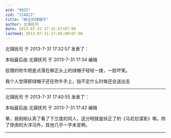 ```yaml
---
aid: "9025"
zid: "214822"
title: "柳正的绿帽子"
author: 北镇抚司
date: 2013-07-31 17:32:57+07:00
lastmod: 2013-07-31 17:40:00+07:00
---
```


北镇抚司 于 2013-7-31 17:32:57 发表了：

本帖最后由 北镇抚司 于 2013-7-31 17:34 编辑

狡猾的吹牛把差点落在柳正头上的绿帽子轻轻一拨，一脸坏笑。

我个人觉得那绿帽子还在吹牛手上，指不定什么时候还会送出去

---

北镇抚司 于 2013-7-31 17:40:55 发表了：

本帖最后由 北镇抚司 于 2013-7-31 17:42 编辑

晕，我刚刚认真了看了下兰度的同人，这分明就是扶正了的《马尼拉谍影》嘛。除了俘虏的大洋马外，其他几乎一字未变啊。

---
